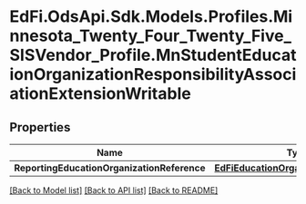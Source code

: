 # EdFi.OdsApi.Sdk.Models.Profiles.Minnesota_Twenty_Four_Twenty_Five_SISVendor_Profile.MnStudentEducationOrganizationResponsibilityAssociationExtensionWritable

## Properties

Name | Type | Description | Notes
------------ | ------------- | ------------- | -------------
**ReportingEducationOrganizationReference** | [**EdFiEducationOrganizationReference**](EdFiEducationOrganizationReference.md) |  | [optional] 

[[Back to Model list]](../README.md#documentation-for-models) [[Back to API list]](../README.md#documentation-for-api-endpoints) [[Back to README]](../README.md)

